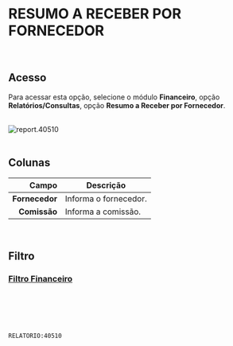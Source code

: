 # RESUMO A RECEBER POR FORNECEDOR
<br>

## Acesso
Para acessar esta opção, selecione o módulo **Financeiro**, opção **Relatórios/Consultas**, opção **Resumo a Receber por Fornecedor**.
<br>
<br>

![report.40510](https://raw.githubusercontent.com/netforcews/docs-siscom/master/relatorios/imagens/report.40510.png)
<br>
<br>

## Colunas
Campo | Descrição
--:|---
**Fornecedor** | Informa o fornecedor.
**Comissão** | Informa a comissão.
<br>

## Filtro
### [Filtro Financeiro](/geral/rep-filtro-fin-receber.md)
<br>
<br>
<br>
<br>

```RELATORIO:40510```

